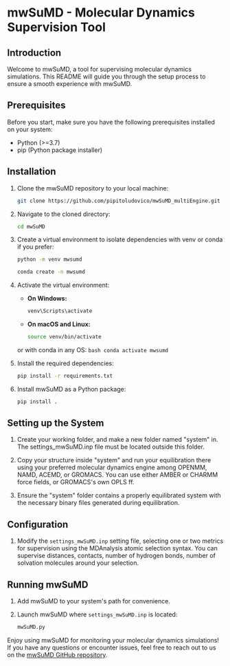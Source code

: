 # mwSuMD - Molecular Dynamics Supervision Tool

## Introduction

Welcome to mwSuMD, a tool for supervising molecular dynamics simulations. This README will guide you through the setup process to ensure a smooth experience with mwSuMD.

## Prerequisites

Before you start, make sure you have the following prerequisites installed on your system:

- Python (>=3.7)
- pip (Python package installer)

## Installation

1. Clone the mwSuMD repository to your local machine:

    ```bash
    git clone https://github.com/pipitoludovico/mwSuMD_multiEngine.git
    ```

2. Navigate to the cloned directory:

    ```bash
    cd mwSuMD
    ```

3. Create a virtual environment to isolate dependencies with venv or conda if you prefer:

    ```bash
    python -m venv mwsumd
    ```

    ```bash
    conda create -n mwsumd 
    ```
    

4. Activate the virtual environment:

    - **On Windows:**
    
        ```bash
        venv\Scripts\activate
        ```
    
    - **On macOS and Linux:**
    
        ```bash
        source venv/bin/activate
        ```
	or with conda in any OS:
        ```bash
        conda activate mwsumd
        ```

5. Install the required dependencies:

    ```bash
    pip install -r requirements.txt
    ```

6. Install mwSuMD as a Python package:

    ```bash
    pip install .
    ```

## Setting up the System

1. Create your working folder, and make a new folder named "system" in. The settings_mwSuMD.inp file must be located outside this folder.

2. Copy your structure inside "system" and run your equilibration there using your preferred molecular dynamics engine among OPENMM, NAMD, ACEMD, or GROMACS. You can use either AMBER or CHARMM force fields, or GROMACS's own OPLS ff.

3. Ensure the "system" folder contains a properly equilibrated system with the necessary binary files generated during equilibration.

## Configuration

1. Modify the `settings_mwSuMD.inp` setting file, selecting one or two metrics for supervision using the MDAnalysis atomic selection syntax. You can supervise distances, contacts, number of hydrogen bonds, number of solvation molecules around your selection.

## Running mwSuMD

1. Add mwSuMD to your system's path for convenience.

2. Launch mwSuMD where `settings_mwSuMD.inp` is located:

    ```bash
    mwSuMD.py
    ```

Enjoy using mwSuMD for monitoring your molecular dynamics simulations! If you have any questions or encounter issues, feel free to reach out to us on the [mwSuMD GitHub repository](https://github.com/your-username/mwSuMD).

